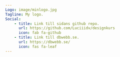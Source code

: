 ```yaml
---
Logo: image/minlogo.jpg
Tagline: My logo.
Social:
    - title: Link till sidans github repo.
      url: https://github.com/Luciiidv/designkurs
      icon: fab fa-github
    - title: Link till dbwebb.se.
      url: https://dbwebb.se/
      icon: fas fa-leaf
---
```

